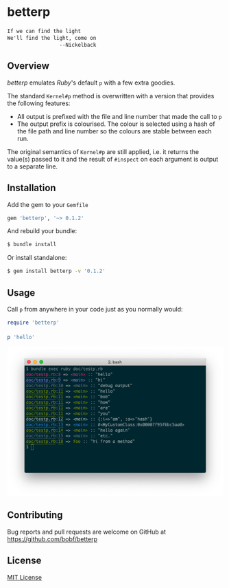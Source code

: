 # betterp

```
If we can find the light
We'll find the light, come on
                 --Nickelback
```

## Overview

_betterp_ emulates  _Ruby_'s default `p` with a few extra goodies.

The standard `Kernel#p` method is overwritten with a version that provides the following features:

* All output is prefixed with the file and line number that made the call to `p`
* The output prefix is colourised. The colour is selected using a hash of the file path and line number so the colours are stable between each run.

The original semantics of `Kernel#p` are still applied, i.e. it returns the value(s) passed to it and the result of `#inspect` on each argument is output to a separate line.

## Installation

Add the gem to your `Gemfile`

```ruby
gem 'betterp', '~> 0.1.2'
```

And rebuild your bundle:

```bash
$ bundle install
```

Or install standalone:
```bash
$ gem install betterp -v '0.1.2'
```

## Usage

Call `p` from anywhere in your code just as you normally would:

```ruby
require 'betterp'

p 'hello'
```

![betterp](doc/images/screenshot.png)

## Contributing

Bug reports and pull requests are welcome on GitHub at https://github.com/bobf/betterp

## License

[MIT License](LICENSE)
